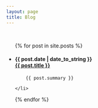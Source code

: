 ```yaml
---
layout: page
title: Blog
---
```


<br>

<div class="posts">
<ul>
  {% for post in site.posts %}

  <li>
      <h4>
      {{ post.date | date_to_string }}
      <br>
      <a href="{{ post.url }}">{{ post.title }}</a>
      </h4>

        {{ post.summary }}

    </li>
  {% endfor %}
  </ul>
</div>
